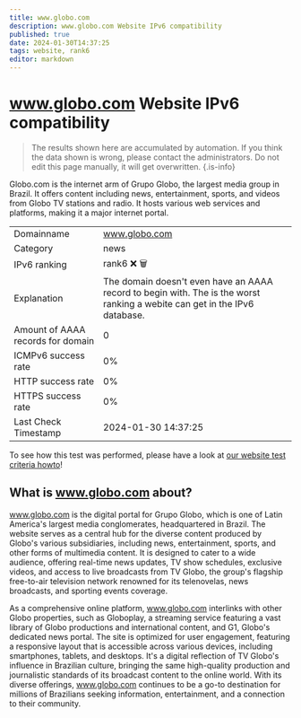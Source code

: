 ```yaml
---
title: www.globo.com
description: www.globo.com Website IPv6 compatibility
published: true
date: 2024-01-30T14:37:25
tags: website, rank6
editor: markdown
---
```


# www.globo.com Website IPv6 compatibility

> The results shown here are accumulated by automation. If you think the data shown is wrong, please contact the administrators. 
> Do not edit this page manually, it will get overwritten.
{.is-info}

Globo.com is the internet arm of Grupo Globo, the largest media group in Brazil. It offers content including news, entertainment, sports, and videos from Globo TV stations and radio. It hosts various web services and platforms, making it a major internet portal.


|   |   |
| - | - |
| Domainname | www.globo.com
| Category | news |
| IPv6 ranking | rank6 :x: :wastebasket: |
| Explanation | The domain doesn't even have an AAAA record to begin with. The is the worst ranking a webite can get in the IPv6 database. |
| Amount of AAAA records for domain | 0 |
| ICMPv6 success rate | 0%|
| HTTP success rate | 0% |
| HTTPS success rate | 0% |
| Last Check Timestamp | 2024-01-30 14:37:25 |

To see how this test was performed, please have a look at [our website test criteria howto](/howto/testcriteria/website)!


## What is www.globo.com about?
www.globo.com is the digital portal for Grupo Globo, which is one of Latin America's largest media conglomerates, headquartered in Brazil. The website serves as a central hub for the diverse content produced by Globo's various subsidiaries, including news, entertainment, sports, and other forms of multimedia content. It is designed to cater to a wide audience, offering real-time news updates, TV show schedules, exclusive videos, and access to live broadcasts from TV Globo, the group's flagship free-to-air television network renowned for its telenovelas, news broadcasts, and sporting events coverage.

As a comprehensive online platform, www.globo.com interlinks with other Globo properties, such as Globoplay, a streaming service featuring a vast library of Globo productions and international content, and G1, Globo's dedicated news portal. The site is optimized for user engagement, featuring a responsive layout that is accessible across various devices, including smartphones, tablets, and desktops. It's a digital reflection of TV Globo's influence in Brazilian culture, bringing the same high-quality production and journalistic standards of its broadcast content to the online world. With its diverse offerings, www.globo.com continues to be a go-to destination for millions of Brazilians seeking information, entertainment, and a connection to their community.


